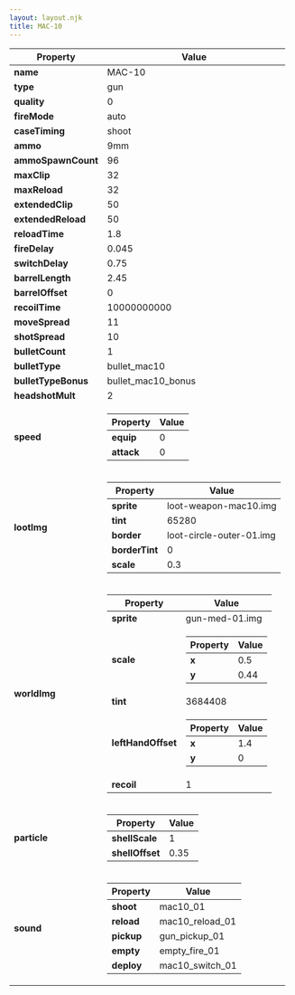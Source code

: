 ```yaml
---
layout: layout.njk
title: MAC-10
---
```


<table><thead><tr><th>Property</th><th>Value</th></tr></thead><tbody><tr><td><b>name</b></td><td>MAC-10</td></tr><tr><td><b>type</b></td><td>gun</td></tr><tr><td><b>quality</b></td><td>0</td></tr><tr><td><b>fireMode</b></td><td>auto</td></tr><tr><td><b>caseTiming</b></td><td>shoot</td></tr><tr><td><b>ammo</b></td><td>9mm</td></tr><tr><td><b>ammoSpawnCount</b></td><td>96</td></tr><tr><td><b>maxClip</b></td><td>32</td></tr><tr><td><b>maxReload</b></td><td>32</td></tr><tr><td><b>extendedClip</b></td><td>50</td></tr><tr><td><b>extendedReload</b></td><td>50</td></tr><tr><td><b>reloadTime</b></td><td>1.8</td></tr><tr><td><b>fireDelay</b></td><td>0.045</td></tr><tr><td><b>switchDelay</b></td><td>0.75</td></tr><tr><td><b>barrelLength</b></td><td>2.45</td></tr><tr><td><b>barrelOffset</b></td><td>0</td></tr><tr><td><b>recoilTime</b></td><td>10000000000</td></tr><tr><td><b>moveSpread</b></td><td>11</td></tr><tr><td><b>shotSpread</b></td><td>10</td></tr><tr><td><b>bulletCount</b></td><td>1</td></tr><tr><td><b>bulletType</b></td><td>bullet_mac10</td></tr><tr><td><b>bulletTypeBonus</b></td><td>bullet_mac10_bonus</td></tr><tr><td><b>headshotMult</b></td><td>2</td></tr><tr><td><b>speed</b></td><td><table><thead><tr><th>Property</th><th>Value</th></tr></thead><tbody><tr><td><b>equip</b></td><td>0</td></tr><tr><td><b>attack</b></td><td>0</td></tr></tbody></table></td></tr><tr><td><b>lootImg</b></td><td><table><thead><tr><th>Property</th><th>Value</th></tr></thead><tbody><tr><td><b>sprite</b></td><td>loot-weapon-mac10.img</td></tr><tr><td><b>tint</b></td><td>65280</td></tr><tr><td><b>border</b></td><td>loot-circle-outer-01.img</td></tr><tr><td><b>borderTint</b></td><td>0</td></tr><tr><td><b>scale</b></td><td>0.3</td></tr></tbody></table></td></tr><tr><td><b>worldImg</b></td><td><table><thead><tr><th>Property</th><th>Value</th></tr></thead><tbody><tr><td><b>sprite</b></td><td>gun-med-01.img</td></tr><tr><td><b>scale</b></td><td><table><thead><tr><th>Property</th><th>Value</th></tr></thead><tbody><tr><td><b>x</b></td><td>0.5</td></tr><tr><td><b>y</b></td><td>0.44</td></tr></tbody></table></td></tr><tr><td><b>tint</b></td><td>3684408</td></tr><tr><td><b>leftHandOffset</b></td><td><table><thead><tr><th>Property</th><th>Value</th></tr></thead><tbody><tr><td><b>x</b></td><td>1.4</td></tr><tr><td><b>y</b></td><td>0</td></tr></tbody></table></td></tr><tr><td><b>recoil</b></td><td>1</td></tr></tbody></table></td></tr><tr><td><b>particle</b></td><td><table><thead><tr><th>Property</th><th>Value</th></tr></thead><tbody><tr><td><b>shellScale</b></td><td>1</td></tr><tr><td><b>shellOffset</b></td><td>0.35</td></tr></tbody></table></td></tr><tr><td><b>sound</b></td><td><table><thead><tr><th>Property</th><th>Value</th></tr></thead><tbody><tr><td><b>shoot</b></td><td>mac10_01</td></tr><tr><td><b>reload</b></td><td>mac10_reload_01</td></tr><tr><td><b>pickup</b></td><td>gun_pickup_01</td></tr><tr><td><b>empty</b></td><td>empty_fire_01</td></tr><tr><td><b>deploy</b></td><td>mac10_switch_01</td></tr></tbody></table></td></tr></tbody></table>
